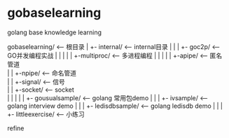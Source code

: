 # gobaselearning
golang base knowledge learning


gobaselearning/	<-- 根目录
|
+- internal/	<-- internal目录
|  |
|  +- goc2p/	<-- GO并发编程实战
|  |  |
|  |  +-multiproc/	<-- 多进程编程
|  |  	|
|  |  	+-apipe/	<-- 匿名管道		
|  |  	+-npipe/	<-- 命名管道		
|  |  	+-signal/	<-- 信号		
|  |  	+-socket/	<-- socket		
|  |
|  |
|  +- gousualsample/	<-- golang 常用包demo
|  |
|  +- ivsample/	<-- golang interview demo
|  |
|  +- ledisdbsample/	<-- golang ledisdb demo
|  |
|  +- littleexercise/	<-- 小练习


refine

